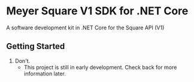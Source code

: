 # Meyer Square V1 SDK for .NET Core
A software development kit in .NET Core for the Square API (V1)

## Getting Started
1. Don't.
   * This project is still in early development. Check back for more information later. 
